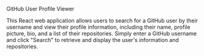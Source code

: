 GitHub User Profile Viewer

This React web application allows users to search for a GitHub user by their username and view their profile information, including their name, profile picture, bio, and a list of their repositories. Simply enter a GitHub username and click "Search" to retrieve and display the user's information and repositories.
